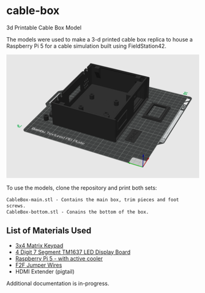 # cable-box
3d Printable Cable Box Model

The models were used to make a 3-d printed cable box replica to house a Raspberry Pi 5 for a cable simulation built using FieldStation42.


![A screenshot cable box model](docs/model0.png?raw=true)

To use the models, clone the repository and print both sets:

```
CableBox-main.stl - Contains the main box, trim pieces and foot screws.
CableBox-bottom.stl - Conains the bottom of the box.
```

## List of Materials Used
* [3x4 Matrix Keypad](https://www.adafruit.com/product/3845)
* [4 Digit 7 Segment TM1637 LED Display Board](https://www.amazon.com/dp/B0BFQNFX6D)
* [Raspberry Pi 5 - with active cooler](https://www.adafruit.com/product/5815)
* [F2F Jumper Wires](https://www.adafruit.com/product/1950)
* HDMI Extender (pigtail)




Additional documentation is in-progress.
